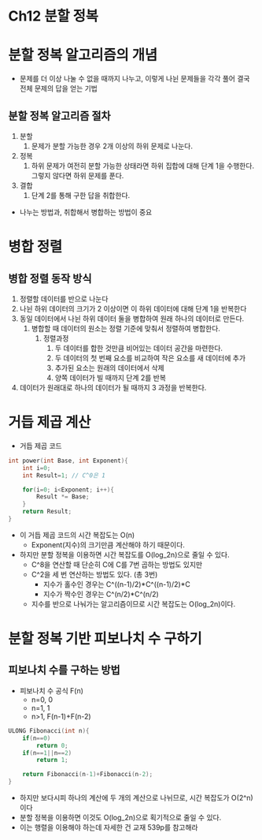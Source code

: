 # Ch12 분할 정복

# 분할 정복 알고리즘의 개념

- 문제를 더 이상 나눌 수 없을 때까지 나누고, 이렇게 나뉜 문제들을 각각 풀어 결국 전체 문제의 답을 얻는 기법

## 분할 정복 알고리즘 절차

1. 분할
   1. 문제가 분할 가능한 경우 2개 이상의 하위 문제로 나눈다.
2. 정복
   1. 하위 문제가 여전히 분할 가능한 상태라면 하위 집합에 대해 단계 1을 수행한다. 그렇지 않다면 하위 문제를 푼다.
3. 결합
   1. 단계 2를 통해 구한 답을 취합한다.

- 나누는 방법과, 취합해서 병합하는 방법이 중요

# 병합 정렬

## 병합 정렬 동작 방식

1. 정렬할 데이터를 반으로 나눈다
2. 나뉜 하위 데이터의 크기가 2 이상이면 이 하위 데이터에 대해 단계 1을 반복한다
3. 동일 데이터에서 나뉜 하위 데이터 둘을 병합하여 원래 하나의 데이터로 만든다.
   1. 병합할 때 데이터의 원소는 정렬 기준에 맞춰서 정렬하여 병합한다.
      1. 정렬과정
         1. 두 데이터를 합한 것만큼 비어있는 데이터 공간을 마련한다.
         2. 두 데이터의 첫 번째 요소를 비교하여 작은 요소를 새 데이터에 추가
         3. 추가된 요소는 원래의 데이터에서 삭제
         4. 양쪽 데이터가 빌 때까지 단계 2를 반복
4. 데이터가 원래대로 하나의 데이터가 될 때까지 3 과정을 반복한다.

# 거듭 제곱 계산

- 거듭 제곱 코드

```c
int power(int Base, int Exponent){
	int i=0;
	int Result=1; // C^0은 1

	for(i=0; i<Exponent; i++){
		Result *= Base;
	}
	return Result;
}
```

- 이 거듭 제곱 코드의 시간 복잡도는 O(n)
  - Exponent(지수)의 크기만큼 계산해야 하기 때문이다.
- 하지만 분할 정복을 이용하면 시간 복잡도를 O(log_2n)으로 줄일 수 있다.
  - C^8을 연산할 때 단순히 C에 C를 7번 곱하는 방법도 있지만
  - C^2을 세 번 연산하는 방법도 있다. (총 3번)
    - 지수가 홀수인 경우는 C^((n-1)/2)*C^((n-1)/2)*C
    - 지수가 짝수인 경우는 C^(n/2)\*C^(n/2)
  - 지수를 반으로 나눠가는 알고리즘이므로 시간 복잡도는 O(log_2n)이다.

# 분할 정복 기반 피보나치 수 구하기

## 피보나치 수를 구하는 방법

- 피보나치 수 공식 F(n)
  - n=0, 0
  - n=1, 1
  - n>1, F(n-1)+F(n-2)

```c
ULONG Fibonacci(int n){
	if(n==0)
		return 0;
	if(n==1||n==2)
		return 1;

	return Fibonacci(n-1)+Fibonacci(n-2);
}
```

- 하지만 보다시피 하나의 계산에 두 개의 계산으로 나뉘므로, 시간 복잡도가 O(2^n)이다
- 분할 정복을 이용하면 이것도 O(log_2n)으로 획기적으로 줄일 수 있다.
- 이는 행렬을 이용해야 하는데 자세한 건 교재 539p를 참고해라
